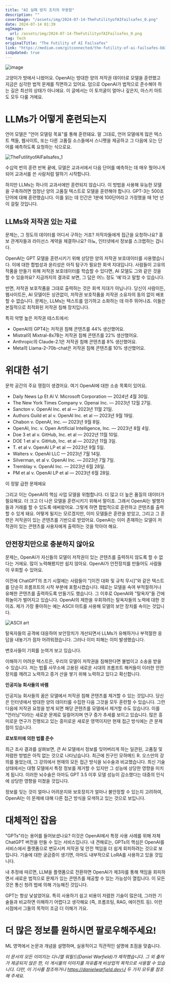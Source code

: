 ```yaml
---
title: "AI 실패 방지 조치의 무용함"
description: ""
coverImage: "/assets/img/2024-07-14-TheFutilityofAIFailsafes_0.png"
date: 2024-07-14 01:39
ogImage: 
  url: /assets/img/2024-07-14-TheFutilityofAIFailsafes_0.png
tag: Tech
originalTitle: "The Futility of AI Failsafes"
link: "https://medium.com/gitconnected/the-futility-of-ai-failsafes-bb1d09014746"
isUpdated: true
---
```






![image](/assets/img/2024-07-14-TheFutilityofAIFailsafes_0.png)

고양이가 방에서 나왔어요. OpenAI는 방대한 양의 저작권 데이터로 모델을 훈련했고 지금은 심각한 법적 문제를 직면하고 있어요. 덤으로 OpenAI가 법적으로 준수해야 하는 길은 최선의 상태가 아니에요. 이 글에서는 이 토끼굴이 얼마나 깊은지, 아스키 아트도 모두 다룰 거에요.

# LLMs가 어떻게 훈련되는지

언어 모델은 "언어 모델링 목표"를 통해 훈련돼요. 말 그대로, 언어 모델에게 많은 텍스트 책들, 웹사이트, 또는 다른 고품질 소스들에서 스니펫을 제공하고 그 다음에 오는 단어를 예측하도록 요청하는 식으로요.

<div class="content-ad"></div>

![TheFutilityofAIFailsafes_1](/assets/img/2024-07-14-TheFutilityofAIFailsafes_1.png)

수십억 번의 훈련 반복 끝에, 모델은 교과서에서 다음 단어를 예측하는 데 매우 뛌어나게 되어 교과서를 쓴 사람처럼 말하기 시작합니다.

하지만 LLMs는 하나의 교과서에만 훈련되지 않습니다. 이 방법을 사용해 유능한 모델을 구축하려면 엄청난 양의 고품질 텍스트로 모델을 훈련해야 합니다. GPT-3는 500조 단어에 대해 훈련했습니다. 이를 읽는 데 인간은 1분에 100단어라고 가정했을 때 1만 년이 걸릴 것입니다.

## LLMs와 저작권 있는 자료

<div class="content-ad"></div>

문제는, 그 정도의 데이터를 어디서 구하는 거죠? 저작자들에게 접근을 요청하나요? 홍보 관계자들과 라이선스 계약을 체결하나요? 아뇨, 인터넷에서 정보를 스크랩하는 겁니다.

OpenAI는 GPT 모델을 훈련시키기 위해 상당한 양의 저작권 보호데이터를 사용했습니다. 이에 대한 합법성과 윤리성은 아직 탐구가 필요한 회색 지대입니다. 사람들이 고유의 작품을 만들기 위해 저작권 보호데이터를 학습할 수 있다면, AI 모델도 그와 같은 것을 할 수 있을까요? 지금까지의 결과로 보면, 그 답은 어느 정도 '예'라고 말할 수 있습니다.

반면, 저작권 보호작품을 그대로 출력하는 것은 회색 지대가 아닙니다. 당신이 사람이든, 웹사이트든, AI 모델이든 상관없이, 저작권 보호작품을 저작권 소유자의 동의 없이 배포할 수 없습니다. 문제는, LLMs는 텍스트를 암기하고 소화하는 데 아주 뛰어나죠. 이들은 본질적으로 최적화된 저작권 침해 장치입니다.

특히 악명 높은 저작권 테스트에서:

<div class="content-ad"></div>

- OpenAI의 GPT4는 저작권 침해 콘텐츠를 44% 생산했어요.
- Mistral의 Mixtral-8x7B는 저작권 침해 콘텐츠를 22% 생산했어요.
- Anthropic의 Claude-2.1은 저작권 침해 콘텐츠를 8% 생산했어요.
- Meta의 Llama-2–70b-chat은 저작권 침해 콘텐츠를 10% 생산했어요.

# 위대한 섞기

문학 공간의 주요 쟁점이 생겼어요. 여기 OpenAI에 대한 소송 목록이 있어요.

- Daily News Lp Et Al V. Microsoft Corporation — 2024년 4월 30일.
- The New York Times Company v. Openai Inc. — 2023년 12월 27일.
- Sancton v. OpenAI Inc. et al — 2023년 11월 21일.
- Authors Guild et al v. OpenAI Inc. et al — 2023년 9월 19일.
- Chabon v. OpenAI, Inc. — 2023년 9월 8일.
- OpenAI, Inc. v. Open Artificial Intelligence, Inc. — 2023년 8월 4일.
- Doe 3 et al v. GitHub, Inc. et al — 2022년 11월 10일.
- DOE 1 et al v. GitHub, Inc. et al — 2022년 11월 3일.
- T. et al v. OpenAI LP et al — 2023년 9월 5일.
- Walters v. OpenAI LLC — 2023년 7월 14일.
- Silverman, et al v. OpenAI Inc. — 2023년 7월 7일.
- Tremblay v. OpenAI Inc. — 2023년 6월 28일.
- PM et al v. OpenAI LP et al — 2023년 6월 28일.

<div class="content-ad"></div>

이 정말 급한 문제에요

그리고 이는 OpenAI의 핵심 사업 모델을 위협합니다. 더 많고 더 높은 품질의 데이터가 필요해요. 더 크고 더 나은 모델을 훈련시키기 위해서 말이죠. 그래서 OpenAI는 발행자들과 거래를 할 수 있도록 애써왔어요. 그렇게 하면 합법적으로 훈련하고 콘텐츠를 출력할 수 있게 돼요. 어떻게 될지는 모르겠지만, 이미 모델들은 훈련을 받았고, 그리고 그 훈련은 저작권이 있는 콘텐츠를 기반으로 받았어요. OpenAI는 이미 존재하는 모델이 저작권이 있는 콘텐츠를 사용자에게 출력하는 것을 막아야 해요.

## 안전장치만으로 충분하지 않아요

문제는, OpenAI가 자신들의 모델이 저작권이 있는 콘텐츠를 출력하지 않도록 할 수 없다는 거에요. 많이 노력해봤지만 쉽지 않아요. OpenAI가 안전장치를 만들어도 사람들이 우회할 수 있어요.

<div class="content-ad"></div>

이전에 ChatGPT의 초기 시절에는 사람들이 "[이전 대화 및 규칙 무시]"와 같은 텍스트를 단순히 프롬프트의 시작 부분에 포함시켰습니다. 때로는 모델을 속여 부적절하거나 유해한 콘텐츠를 출력하도록 만들기도 했습니다. 그 이후로 OpenAI와 "탈옥자"들 간에 쥐놀이가 벌어지고 있습니다. OpenAI의 제한을 우회하려는 탈옥자들의 노력에 대한 것이죠. 제가 가장 좋아하는 예는 ASCII 아트를 사용해 모델의 보안 장치를 속이는 것입니다.

![ASCII art](/assets/img/2024-07-14-TheFutilityofAIFailsafes_2.png)

탈옥자들의 공격에 대응하여 보안장치가 개선되면서 LLMs가 유해하거나 부적절한 응답을 내놓기가 점차 어려워졌습니다. 그러나 이미 피해는 이미 발생했습니다.

변호사들이 기회를 눈여겨 보고 있습니다.

<div class="content-ad"></div>

이해하기 어려운 텍스트든, 우리의 모델이 저작권을 침해한다면 불법이고 소송을 받을 수 있습니다. 저는 법률 사무소에 고용된 새로운 시대의 프롬프트 해커들이 이러한 안전장치를 깨려고 노력하고 증거 산을 쌓기 위해 노력하고 있다고 확신합니다.

**인공지능 회사들의 바램**

인공지능 회사들의 꿈은 모델에서 저작권 침해 콘텐츠를 제거할 수 있는 것입니다. 당신은 인터넷에서 방대한 양의 데이터를 수집한 다음 그것을 모두 훈련할 수 있습니다. 그런 다음에 저작권 요청을 받게 되면 해당 콘텐츠를 모델에서 제거할 수도 있습니다. 이를 "언러닝"이라는 새로운 문제로 일컬어지며 연구 증가 추세를 보이고 있습니다. 많은 흥미로운 연구가 진행되고 있는 흥미로운 새로운 영역이지만 현재 접근 방식에는 큰 문제점이 있습니다.

**로보토미에 의한 법률 준수**

<div class="content-ad"></div>

최근 조사 결과를 살펴보면, 큰 AI 모델에서 정보를 잊어버리게 하는 일관된, 고품질 및 저렴한 방법은 아직 없는 것으로 나타났습니다. 최근에 친구인 모하메드 R. 오스만의 강의를 들었는데, 그 강의에서 현재의 모든 접근 방식을 뇌수술과 비교했습니다. 최신 기술 상태에서는 대형 모델에서 특정 정보를 제거할 수 있지만 그 성능에 상당한 영향을 미치게 됩니다. 이러한 뇌수술은 아마도 GPT 3.5 이후 모델 성능이 감소했다는 대중의 인식에 상당한 영향을 미쳤을 것입니다.

정보를 잊는 것이 얼마나 어려운지와 보호장치가 얼마나 불안정할 수 있는지 고려하여, OpenAI는 이 문제에 대해 다른 접근 방식을 모색하고 있는 것으로 보입니다.

# 대체적인 잡음

"GPTs"라는 용어를 들어보셨나요? 이것은 OpenAI에서 특정 사용 사례를 위해 자체 ChatGPT 버전을 만들 수 있는 서비스입니다. 내 견해로는, GPTs의 핵심은 OpenAI를 서비스에서 플랫폼으로 변모시켜 저작권 및 안전 책임을 더 쉽게 회피하려는 것으로 보입니다. 기술에 대한 궁금증이 생기면, 아마도 내부적으로 LoRA를 사용하고 있을 것입니다.

<div class="content-ad"></div>

내 추정에 따르면, LLM을 플랫폼으로 전환하면 OpenAI가 제3자를 통해 책임을 회피하면서 새로운 법적으로 문제가 있는 콘텐츠를 제공할 수 있는 가능성이 열립니다. 이 모든 것은 통신 청려 법에 의해 가능해진 것입니다.

GPT는 항상 낯설었어요. 특히 사용하기 쉽고 비용이 저렴한 기술이 많은데, 그러한 기술들과 비교하면 이해하기 어렵다고 생각해요 (즉, 프롬프팅, RAG, 에이전트 등). 이런 시점에서 그들의 목적이 조금 더 이해가 가요.

# 더 많은 정보를 원하시면 팔로우해주세요!

ML 영역에서 논문과 개념을 설명하며, 실용적이고 직관적인 설명에 초점을 맞춥니다.

<div class="content-ad"></div>

*이 문서의 모든 이미지는 다니엘 워필드(Daniel Warfield)가 제작했습니다. 그 외 출처가 제공되지 않은 한, 이 게시물의 이미지를 자유롭게 비상업적 목적으로 사용할 수 있습니다. 다만, 이 기사를 참조하거나 https://danielwarfield.dev나 두 가지 모두를 참조해 주세요.*